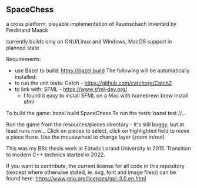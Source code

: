 ## SpaceChess

a cross platform, playable implementation of Raumschach invented by Ferdinand Maack

currently builds only on GNU/Linux and Windows, MacOS support in planned state

Requirements:
- use Bazel to build: https://bazel.build
The following will be automatically installed:
- to run the unit tests: Catch - https://github.com/catchorg/Catch2
- to link with: SFML - https://www.sfml-dev.org/
  - I found it easy to install SFML on a Mac with homebrew: brew install sfml

To build the game: bazel build SpaceChess
To run the tests: bazel test //...

Run the game from the resources/pieces directory - it's still buggy, but at least runs now...
Click on pieces to select, click on highlighted field to move a piece there. 
Use the mousewheel to change layer (zoom in/out)

This was my BSc thesis work at Eötvös Loránd University in 2015. Transition to modern C++ technics started in 2022.

If you want to contribute, the current license for all code in this repository ((except where otherwise stated, ie. svg, font and image files)) can be found here:
https://www.gnu.org/licenses/gpl-3.0.en.html

